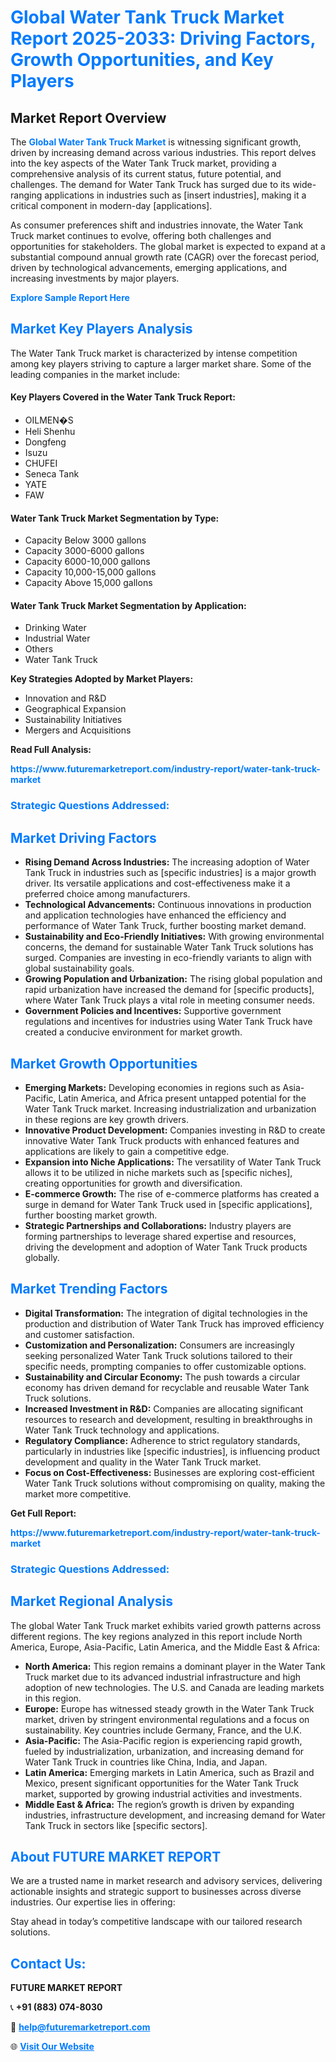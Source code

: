 <h1 style="color: #007BFF;">Global Water Tank Truck Market Report 2025-2033: Driving Factors, Growth Opportunities, and Key Players</h1>

<section id="overview">
<h2>Market Report Overview</h2>
<p>The <a href="https://www.futuremarketreport.com/industry-report/water-tank-truck-market" style="color: #007BFF; text-decoration: none;"><strong>Global Water Tank Truck Market</strong></a> is witnessing significant growth, driven by increasing demand across various industries. This report delves into the key aspects of the Water Tank Truck market, providing a comprehensive analysis of its current status, future potential, and challenges. The demand for Water Tank Truck has surged due to its wide-ranging applications in industries such as [insert industries], making it a critical component in modern-day [applications].</p>
<p>As consumer preferences shift and industries innovate, the Water Tank Truck market continues to evolve, offering both challenges and opportunities for stakeholders. The global market is expected to expand at a substantial compound annual growth rate (CAGR) over the forecast period, driven by technological advancements, emerging applications, and increasing investments by major players.</p>
</section>

<section id="overview">
<p><a href="https://www.futuremarketreport.com/request-sample/reportId=126075" style="color: #007BFF; text-decoration: none;"><strong>Explore Sample Report Here</strong></a></p>
</section>

<section id="key-players">
<h2 style="color: #007BFF;">Market Key Players Analysis</h2>
<p>The Water Tank Truck market is characterized by intense competition among key players striving to capture a larger market share. Some of the leading companies in the market include:</p>
<h4>Key Players Covered in the Water Tank Truck Report:</h4>
<ul><li>OILMEN�S</li><li>Heli Shenhu</li><li>Dongfeng</li><li>Isuzu</li><li>CHUFEI</li><li>Seneca Tank</li><li>YATE</li><li>FAW</li></ul>
<h4>Water Tank Truck Market Segmentation by Type:</h4>
<ul><li>Capacity Below 3000 gallons</li><li>Capacity 3000-6000 gallons</li><li>Capacity 6000-10,000 gallons</li><li>Capacity 10,000-15,000 gallons</li><li>Capacity Above 15,000 gallons</li></ul>

<h4>Water Tank Truck Market Segmentation by Application:</h4>
<ul><li>Drinking Water</li><li>Industrial Water</li><li>Others</li><li>Water Tank Truck</li></ul>
<p><strong>Key Strategies Adopted by Market Players:</strong></p>
<ul>
<li>Innovation and R&D</li>
<li>Geographical Expansion</li>
<li>Sustainability Initiatives</li>
<li>Mergers and Acquisitions</li>
</ul>
</section>

<section>
<p><strong>Read Full Analysis: </strong></p><a href="https://www.futuremarketreport.com/industry-report/water-tank-truck-market" style="color: #007BFF; text-decoration: none;"><strong>https://www.futuremarketreport.com/industry-report/water-tank-truck-market</strong></a>
<h3 style="color: #007BFF;">Strategic Questions Addressed:</h3>
</section>

<section id="driving-factors">
<h2 style="color: #007BFF;">Market Driving Factors</h2>
<ul>
<li><strong>Rising Demand Across Industries:</strong> The increasing adoption of Water Tank Truck in industries such as [specific industries] is a major growth driver. Its versatile applications and cost-effectiveness make it a preferred choice among manufacturers.</li>
<li><strong>Technological Advancements:</strong> Continuous innovations in production and application technologies have enhanced the efficiency and performance of Water Tank Truck, further boosting market demand.</li>
<li><strong>Sustainability and Eco-Friendly Initiatives:</strong> With growing environmental concerns, the demand for sustainable Water Tank Truck solutions has surged. Companies are investing in eco-friendly variants to align with global sustainability goals.</li>
<li><strong>Growing Population and Urbanization:</strong> The rising global population and rapid urbanization have increased the demand for [specific products], where Water Tank Truck plays a vital role in meeting consumer needs.</li>
<li><strong>Government Policies and Incentives:</strong> Supportive government regulations and incentives for industries using Water Tank Truck have created a conducive environment for market growth.</li>
</ul>
</section>

<section id="growth-opportunities">
<h2 style="color: #007BFF;">Market Growth Opportunities</h2>
<ul>
<li><strong>Emerging Markets:</strong> Developing economies in regions such as Asia-Pacific, Latin America, and Africa present untapped potential for the Water Tank Truck market. Increasing industrialization and urbanization in these regions are key growth drivers.</li>
<li><strong>Innovative Product Development:</strong> Companies investing in R&D to create innovative Water Tank Truck products with enhanced features and applications are likely to gain a competitive edge.</li>
<li><strong>Expansion into Niche Applications:</strong> The versatility of Water Tank Truck allows it to be utilized in niche markets such as [specific niches], creating opportunities for growth and diversification.</li>
<li><strong>E-commerce Growth:</strong> The rise of e-commerce platforms has created a surge in demand for Water Tank Truck used in [specific applications], further boosting market growth.</li>
<li><strong>Strategic Partnerships and Collaborations:</strong> Industry players are forming partnerships to leverage shared expertise and resources, driving the development and adoption of Water Tank Truck products globally.</li>
</ul>
</section>

<section id="trending-factors">
<h2 style="color: #007BFF;">Market Trending Factors</h2>
<ul>
<li><strong>Digital Transformation:</strong> The integration of digital technologies in the production and distribution of Water Tank Truck has improved efficiency and customer satisfaction.</li>
<li><strong>Customization and Personalization:</strong> Consumers are increasingly seeking personalized Water Tank Truck solutions tailored to their specific needs, prompting companies to offer customizable options.</li>
<li><strong>Sustainability and Circular Economy:</strong> The push towards a circular economy has driven demand for recyclable and reusable Water Tank Truck solutions.</li>
<li><strong>Increased Investment in R&D:</strong> Companies are allocating significant resources to research and development, resulting in breakthroughs in Water Tank Truck technology and applications.</li>
<li><strong>Regulatory Compliance:</strong> Adherence to strict regulatory standards, particularly in industries like [specific industries], is influencing product development and quality in the Water Tank Truck market.</li>
<li><strong>Focus on Cost-Effectiveness:</strong> Businesses are exploring cost-efficient Water Tank Truck solutions without compromising on quality, making the market more competitive.</li>
</ul>
</section>

<section>
<p><strong>Get Full Report: </strong></p><a href="https://www.futuremarketreport.com/industry-report/water-tank-truck-market" style="color: #007BFF; text-decoration: none;"><strong>https://www.futuremarketreport.com/industry-report/water-tank-truck-market</strong></a>
<h3 style="color: #007BFF;">Strategic Questions Addressed:</h3>
</section>


<section id="regional-analysis">
<h2 style="color: #007BFF;">Market Regional Analysis</h2>
<p>The global Water Tank Truck market exhibits varied growth patterns across different regions. The key regions analyzed in this report include North America, Europe, Asia-Pacific, Latin America, and the Middle East & Africa:</p>
<ul>
<li><strong>North America:</strong> This region remains a dominant player in the Water Tank Truck market due to its advanced industrial infrastructure and high adoption of new technologies. The U.S. and Canada are leading markets in this region.</li>
<li><strong>Europe:</strong> Europe has witnessed steady growth in the Water Tank Truck market, driven by stringent environmental regulations and a focus on sustainability. Key countries include Germany, France, and the U.K.</li>
<li><strong>Asia-Pacific:</strong> The Asia-Pacific region is experiencing rapid growth, fueled by industrialization, urbanization, and increasing demand for Water Tank Truck in countries like China, India, and Japan.</li>
<li><strong>Latin America:</strong> Emerging markets in Latin America, such as Brazil and Mexico, present significant opportunities for the Water Tank Truck market, supported by growing industrial activities and investments.</li>
<li><strong>Middle East & Africa:</strong> The region’s growth is driven by expanding industries, infrastructure development, and increasing demand for Water Tank Truck in sectors like [specific sectors].</li>
</ul>
</section>

<footer>
<h2 style="color: #007BFF;">About FUTURE MARKET REPORT</h2>
<p>We are a trusted name in market research and advisory services, delivering actionable insights and strategic support to businesses across diverse industries. Our expertise lies in offering:</p>

<p>Stay ahead in today’s competitive landscape with our tailored research solutions.</p>

<h2 style="color: #007BFF;">Contact Us:</h2>
<p><strong>FUTURE MARKET REPORT</strong></p>
<p>📞 <strong>+91 (883) 074-8030</strong></p>
<p>📧 <strong><a href="mailto:help@futuremarketreport.com" style="color: #007BFF;">help@futuremarketreport.com</a></strong></p>
<p>🌐 <strong><a href="https://www.futuremarketreport.com/" style="color: #007BFF;">Visit Our Website</a></strong></p>
</footer>